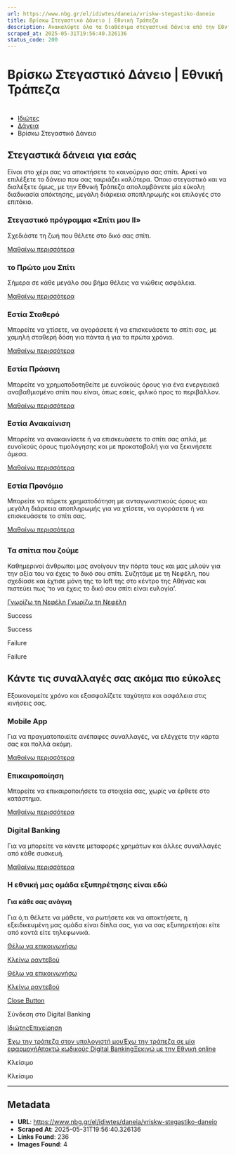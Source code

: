 ```yaml
---
url: https://www.nbg.gr/el/idiwtes/daneia/vriskw-stegastiko-daneio
title: Βρίσκω Στεγαστικό Δάνειο | Εθνική Τράπεζα
description: Ανακαλύψτε όλα τα διαθέσιμα στεγαστικά δάνεια από την Εθνική Τράπεζα και επιλέξτε αυτό που καλύπτει τις ανάγκες σας. Βρείτε περισσότερα στο site!
scraped_at: 2025-05-31T19:56:40.326136
status_code: 200
---
```


# Βρίσκω Στεγαστικό Δάνειο | Εθνική Τράπεζα

# 

  * [Ιδιώτες](/el/idiwtes)
  * [Δάνεια](/el/idiwtes/daneia)
  * Βρίσκω Στεγαστικό Δάνειο 

## Στεγαστικά δάνεια για εσάς

Είναι στο χέρι σας να αποκτήσετε το καινούργιο σας σπίτι. Αρκεί να επιλέξετε το δάνειο που σας ταιριάζει καλύτερα. Όποιο στεγαστικό και να διαλέξετε όμως, με την Εθνική Τράπεζα απολαμβάνετε μία εύκολη διαδικασία απόκτησης, μεγάλη διάρκεια αποπληρωμής και επιλογές στο επιτόκιο.

### Στεγαστικό πρόγραμμα «Σπίτι μου II» 

Σχεδιάστε τη ζωή που θέλετε στο δικό σας σπίτι.

[ Μαθαίνω περισσότερα ](/el/idiwtes/daneia/stegastika-daneia/spiti-mou-ii-kratiko-programma-stegasis)

### το Πρώτο μου Σπίτι

Σήμερα σε κάθε μεγάλο σου βήμα θέλεις να νιώθεις ασφάλεια.

[ Μαθαίνω περισσότερα ](/el/idiwtes/daneia/stegastika-daneia/daneia-akinitwn/to-prwto-mou-spiti-daneio-gia-agora-prwths-katoikias)

### Εστία Σταθερό

Μπορείτε να χτίσετε, να αγοράσετε ή να επισκευάσετε το σπίτι σας, με χαμηλή σταθερή δόση για πάντα ή για τα πρώτα χρόνια.

[ Μαθαίνω περισσότερα ](/el/idiwtes/daneia/stegastika-daneia/daneia-akinitwn/estia-stathero)

### Εστία Πράσινη

Μπορείτε να χρηματοδοτηθείτε με ευνοϊκούς όρους για ένα ενεργειακά αναβαθμισμένο σπίτι που είναι, όπως εσείς, φιλικό προς το περιβάλλον.

[ Μαθαίνω περισσότερα ](/el/idiwtes/daneia/stegastika-daneia/daneia-akinitwn/estia-prasini)

### Εστία Ανακαίνιση

Μπορείτε να ανακαινίσετε ή να επισκευάσετε το σπίτι σας απλά, με ευνοϊκούς όρους τιμολόγησης και με προκαταβολή για να ξεκινήσετε άμεσα.

[ Μαθαίνω περισσότερα ](/el/idiwtes/daneia/stegastika-daneia/episkeuastika-daneia/estia-anakainisi)

### Εστία Προνόμιο

Μπορείτε να πάρετε χρηματοδότηση με ανταγωνιστικούς όρους και μεγάλη διάρκεια αποπληρωμής για να χτίσετε, να αγοράσετε ή να επισκευάσετε το σπίτι σας.

[ Μαθαίνω περισσότερα ](/el/idiwtes/daneia/stegastika-daneia/daneia-akinitwn/estia-pronomio)

## 

### Τα σπίτια που ζούμε

Καθημερινοί άνθρωποι μας ανοίγουν την πόρτα τους και μας μιλούν για την αξία του να έχεις το δικό σου σπίτι. Συζητάμε με τη Νεφέλη, που σχεδίασε και έχτισε μόνη της το loft της στο κέντρο της Αθήνας και πιστεύει πως ‘το να έχεις το δικό σου σπίτι είναι ευλογία’.

[ Γνωρίζω τη Νεφέλη ](/el/lp/ta-spitia-pou-zoume/to-spiti-ths-nefelis)[ Γνωρίζω τη Νεφέλη ](/el/lp/ta-spitia-pou-zoume/to-spiti-ths-nefelis)

Success

Success

Failure

Failure

## Κάντε τις συναλλαγές σας ακόμα πιο εύκολες

Εξοικονομείτε χρόνο και εξασφαλίζετε ταχύτητα και ασφάλεια στις κινήσεις σας.

### Mobile App

Για να πραγματοποιείτε ανέπαφες συναλλαγές, να ελέγχετε την κάρτα σας και πολλά ακόμη.

[ Μαθαίνω περισσότερα ](/el/idiwtes/kathimerines-sunallages/digital-banking/mobile-banking)

### Επικαιροποίηση

Μπορείτε να επικαιροποιήσετε τα στοιχεία σας, χωρίς να έρθετε στο κατάστημα.

[ Μαθαίνω περισσότερα ](/el/idiwtes/kathimerines-sunallages/digital-banking/dunatotites-internet-mobile-banking/epikairopoiisi-stoixeiwn-sthn-ethniki-trapeza-meso-digital-banking)

### Digital Banking

Για να μπορείτε να κάνετε μεταφορές χρημάτων και άλλες συναλλαγές από κάθε συσκευή.

[ Μαθαίνω περισσότερα ](/el/idiwtes/kathimerines-sunallages/digital-banking)

### Η εθνική μας ομάδα εξυπηρέτησης είναι εδώ

#### Για κάθε σας ανάγκη

Για ό,τι θέλετε να μάθετε, να ρωτήσετε και να αποκτήσετε, η εξειδικευμένη μας ομάδα είναι δίπλα σας, για να σας εξυπηρετήσει είτε από κοντά είτε τηλεφωνικά.

[Θέλω να επικοινωνήσω](/el/footer/epikoinwnia)

[ Κλείνω ραντεβού ](#)

[Θέλω να επικοινωνήσω](/el/footer/epikoinwnia)

[ Κλείνω ραντεβού ](#)

[Close Button](#)

Σύνδεση στο Digital Banking

[Ιδιώτης](https://ibank.nbg.gr/web/?loginType=retail)[Επιχείρηση](https://ibank.nbg.gr/web/?loginType=corporate)

[Έχω την τράπεζα στον υπολογιστή μου](/el/idiwtes/kathimerines-sunallages/digital-banking/internet-banking)[Έχω την τράπεζα σε μία εφαρμογή](/el/idiwtes/kathimerines-sunallages/digital-banking/mobile-banking)[Αποκτώ κωδικούς Digital Banking](/el/idiwtes/kathimerines-sunallages/digital-banking/dunatotites-internet-mobile-banking/ekdosi-kwdikwn-digital-banking)[Ξεκινώ με την Εθνική online](/el/idiwtes/kathimerines-sunallages/digital-banking/ksekiniste-me-thn-ethniki-online)

Κλείσιμο

Κλείσιμο

---

## Metadata

- **URL**: https://www.nbg.gr/el/idiwtes/daneia/vriskw-stegastiko-daneio
- **Scraped At**: 2025-05-31T19:56:40.326136
- **Links Found**: 236
- **Images Found**: 4
